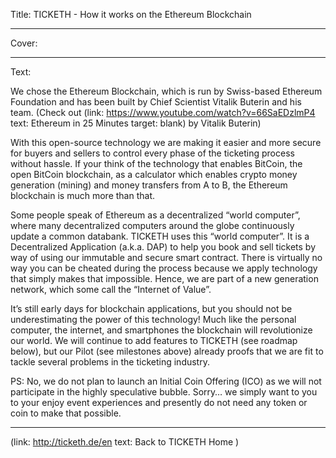 Title: TICKETH - How it works on the Ethereum Blockchain

----

Cover: 

----

Text: 

We chose the Ethereum Blockchain, which is run by Swiss-based Ethereum Foundation and has been built by Chief Scientist Vitalik Buterin and his team. (Check out (link: https://www.youtube.com/watch?v=66SaEDzlmP4 text:  Ethereum in 25 Minutes target: blank) by Vitalik Buterin)

With this open-source technology we are making it easier and more secure for buyers and sellers to control every phase of the ticketing process without hassle. If your think of the technology that enables BitCoin, the open BitCoin blockchain, as a calculator which enables crypto money generation (mining) and money transfers from A to B, the Ethereum blockchain is much more than that.

Some people speak of Ethereum as a decentralized “world computer”, where many decentralized computers around the globe continuously update a common databank. TICKETH uses this “world computer”. It is a Decentralized Application (a.k.a. DAP) to help you book and sell tickets by way of using our immutable and secure smart contract. There is virtually no way you can be cheated during the process because we apply technology that simply makes that impossible. Hence, we are part of a new generation network, which some call the “Internet of Value”.

It’s still early days for blockchain applications, but you should not be underestimating the power of this technology! Much like the personal computer, the internet, and smartphones the blockchain will revolutionize our world. We will continue to add features to TICKETH (see roadmap below), but our Pilot (see milestones above) already proofs that we are fit to tackle several problems in the ticketing industry.

PS: No, we do not plan to launch an Initial Coin Offering (ICO) as we will not participate in the highly speculative bubble. Sorry… we simply want to you to your enjoy event experiences and presently do not need any token or coin to make that possible.

****
(link: http://ticketh.de/en text: Back to TICKETH Home )